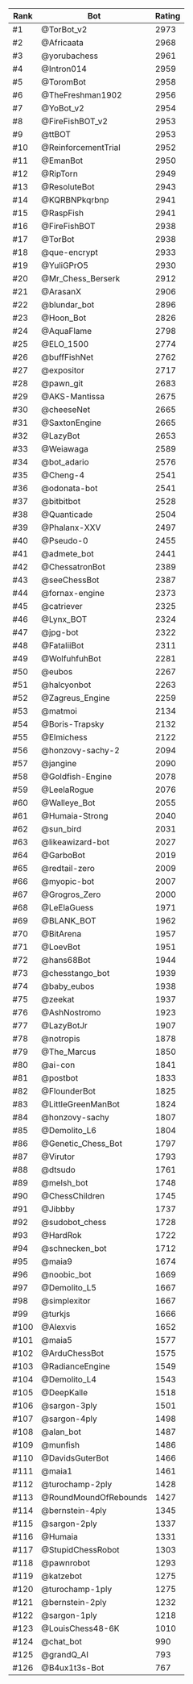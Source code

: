 Rank|Bot|Rating
---|---|---
#1|@TorBot_v2|2973
#2|@Africaata|2968
#3|@yorubachess|2961
#4|@Intron014|2959
#5|@ToromBot|2958
#6|@TheFreshman1902|2956
#7|@YoBot_v2|2954
#8|@FireFishBOT_v2|2953
#9|@ttBOT|2953
#10|@ReinforcementTrial|2952
#11|@EmanBot|2950
#12|@RipTorn|2949
#13|@ResoluteBot|2943
#14|@KQRBNPkqrbnp|2941
#15|@RaspFish|2941
#16|@FireFishBOT|2938
#17|@TorBot|2938
#18|@que-encrypt|2933
#19|@YuliGPrO5|2930
#20|@Mr_Chess_Berserk|2912
#21|@ArasanX|2906
#22|@blundar_bot|2896
#23|@Hoon_Bot|2826
#24|@AquaFlame|2798
#25|@ELO_1500|2774
#26|@buffFishNet|2762
#27|@expositor|2717
#28|@pawn_git|2683
#29|@AKS-Mantissa|2675
#30|@cheeseNet|2665
#31|@SaxtonEngine|2665
#32|@LazyBot|2653
#33|@Weiawaga|2589
#34|@bot_adario|2576
#35|@Cheng-4|2541
#36|@odonata-bot|2541
#37|@bitbitbot|2528
#38|@Quanticade|2504
#39|@Phalanx-XXV|2497
#40|@Pseudo-0|2455
#41|@admete_bot|2441
#42|@ChessatronBot|2389
#43|@seeChessBot|2387
#44|@fornax-engine|2373
#45|@catriever|2325
#46|@Lynx_BOT|2324
#47|@jpg-bot|2322
#48|@FataliiBot|2311
#49|@WolfuhfuhBot|2281
#50|@eubos|2267
#51|@halcyonbot|2263
#52|@Zagreus_Engine|2259
#53|@matmoi|2134
#54|@Boris-Trapsky|2132
#55|@Elmichess|2122
#56|@honzovy-sachy-2|2094
#57|@jangine|2090
#58|@Goldfish-Engine|2078
#59|@LeelaRogue|2076
#60|@Walleye_Bot|2055
#61|@Humaia-Strong|2040
#62|@sun_bird|2031
#63|@likeawizard-bot|2027
#64|@GarboBot|2019
#65|@redtail-zero|2009
#66|@myopic-bot|2007
#67|@Grogros_Zero|2000
#68|@LeElaGuess|1971
#69|@BLANK_BOT|1962
#70|@BitArena|1957
#71|@LoevBot|1951
#72|@hans68Bot|1944
#73|@chesstango_bot|1939
#74|@baby_eubos|1938
#75|@zeekat|1937
#76|@AshNostromo|1923
#77|@LazyBotJr|1907
#78|@notropis|1878
#79|@The_Marcus|1850
#80|@ai-con|1841
#81|@postbot|1833
#82|@FlounderBot|1825
#83|@LittleGreenManBot|1824
#84|@honzovy-sachy|1807
#85|@Demolito_L6|1804
#86|@Genetic_Chess_Bot|1797
#87|@Virutor|1793
#88|@dtsudo|1761
#89|@melsh_bot|1748
#90|@ChessChildren|1745
#91|@Jibbby|1737
#92|@sudobot_chess|1728
#93|@HardRok|1722
#94|@schnecken_bot|1712
#95|@maia9|1674
#96|@noobic_bot|1669
#97|@Demolito_L5|1667
#98|@simplexitor|1667
#99|@turkjs|1666
#100|@Alexvis|1652
#101|@maia5|1577
#102|@ArduChessBot|1575
#103|@RadianceEngine|1549
#104|@Demolito_L4|1543
#105|@DeepKalle|1518
#106|@sargon-3ply|1501
#107|@sargon-4ply|1498
#108|@alan_bot|1487
#109|@munfish|1486
#110|@DavidsGuterBot|1466
#111|@maia1|1461
#112|@turochamp-2ply|1428
#113|@RoundMoundOfRebounds|1427
#114|@bernstein-4ply|1345
#115|@sargon-2ply|1337
#116|@Humaia|1331
#117|@StupidChessRobot|1303
#118|@pawnrobot|1293
#119|@katzebot|1275
#120|@turochamp-1ply|1275
#121|@bernstein-2ply|1232
#122|@sargon-1ply|1218
#123|@LouisChess48-6K|1010
#124|@chat_bot|990
#125|@grandQ_AI|793
#126|@B4ux1t3s-Bot|767
